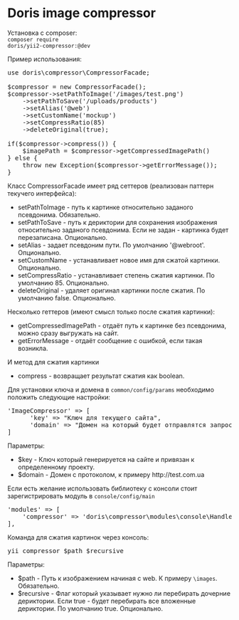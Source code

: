 # Doris image compressor

Установка с composer: <br>
<code>composer require doris/yii2-compressor:@dev</code>

Пример использования:<br>
<pre>
use doris\compressor\CompressorFacade;

$compressor = new CompressorFacade();
$compressor->setPathToImage('/images/test.png')
	->setPathToSave('/uploads/products')
	->setAlias('@web')
	->setCustomName('mockup')
	->setCompressRatio(85)
	->deleteOriginal(true);

if($compressor->compress()) {
	$imagePath = $compressor->getCompressedImagePath()
} else {
	throw new Exception($compressor->getErrorMessage());
}
</pre>

Класс CompressorFacade имеет ряд сеттеров (реализован паттерн текучего интерфейса):
<ul>
	<li>setPathToImage - путь к картинке относительно заданого псевдонима. Обязательно.</li>
	<li>setPathToSave - путь к дериктории для сохранения изображения относительно заданого псевдонима. Если не задан - картинка будет перезаписана. Опционально.</li>
	<li>setAlias - задает псевдоним пути. По умолчанию '@webroot'. Опционально.</li>
	<li>setCustomName - устанавливает новое имя для сжатой картинки. Опционально.</li>
	<li>setCompressRatio - устанавливает степень сжатия картинки. По умолчанию 85. Опционально.</li>
	<li>deleteOriginal - удаляет оригинал картинки после сжатия. По умолчанию false. Опционально.</li>
</ul>

Несколько геттеров (имеют смысл только после сжатия картинки):
<ul>
	<li>getCompressedImagePath - отдаёт путь к картинке без псевдонима, можно сразу выгружать на сайт.</li>
	<li>getErrorMessage - отдаёт сообщение с ошибкой, если такая возникла.</li>
</ul>

И метод для сжатия картинки
<ul>
	<li>compress - возвращает результат сжатия как boolean.</li>
</ul>

Для установки ключа и домена в <code>common/config/params</code> необходимо положить следующие настройки:<br>
<pre>
'ImageCompressor' => [
      'key' => "Ключ для текущего сайта",
      'domain' => "Домен на который будет отправлятся запрос"
]
</pre>
Параметры:
<ul>
<li>$key - Ключ который генерируется на сайте и привязан к определенному проекту.</li>
<li>$domain - Домен с протоколом, к примеру http://test.com.ua</li>
</ul>

Если есть желание использовать библиотеку с консоли стоит зарегистрировать модуль в <code>console/config/main</code>
<pre>
'modules' => [
	'compressor' => 'doris\compressor\modules\console\Handler',
],
</pre>

Команда для сжатия картинок через консоль:
<pre>
yii compressor $path $recursive
</pre>

Параметры:
<ul>
<li>$path - Путь к изображением начиная с web. К примеру <code>\images</code>. Обязательно.</li>
<li>$recursive - Флаг который указывает нужно ли перебирать дочерние дериктории. 
Если true - будет перебирать все вложенные дериктории. По умолчанию true. Опционально.</li>
</ul>